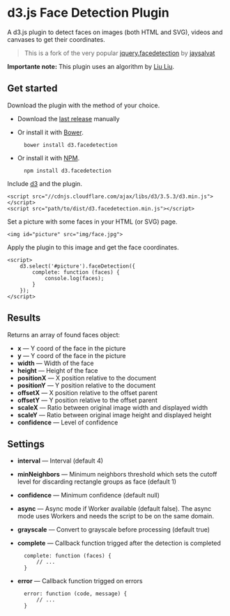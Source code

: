 d3.js Face Detection Plugin
============================

A d3.js plugin to detect faces on images (both HTML and SVG), videos and canvases to get their coordinates.

> This is a fork of the very popular [jquery.facedetection](http://facedetection.jaysalvat.com) by [jaysalvat](https://github.com/jaysalvat)

**Importante note:** This plugin uses an algorithm by [Liu Liu](http://liuliu.me/).

Get started
-----------

Download the plugin with the method of your choice.

- Download the [last release](jaysalvat.github.io/jquery.facedetection/releases/latest/jquery.facedetection.zip) manually
- Or install it with [Bower](http://bower.io/).

        bower install d3.facedetection

- Or install it with [NPM](https://www.npmjs.org/package/d3.facedetection).

        npm install d3.facedetection

Include [d3](https://github.com/mbostock/d3/releases/download/v3.5.3/d3.zip) and the plugin.

    <script src="//cdnjs.cloudflare.com/ajax/libs/d3/3.5.3/d3.min.js"></script> 
    <script src="path/to/dist/d3.facedetection.min.js"></script> 

Set a picture with some faces in your HTML (or SVG) page.

    <img id="picture" src="img/face.jpg">

Apply the plugin to this image and get the face coordinates.

    <script>
        d3.select('#picture').faceDetection({
            complete: function (faces) {
                console.log(faces);
            }
        });
    </script> 

Results
-------

Returns an array of found faces object:

- **x** — Y coord of the face in the picture
- **y** — Y coord of the face in the picture
- **width** — Width of the face
- **height** — Height of the face
- **positionX** — X position relative to the document
- **positionY** — Y position relative to the document
- **offsetX** — X position relative to the offset parent
- **offsetY** — Y position relative to the offset parent
- **scaleX** — Ratio between original image width and displayed width
- **scaleY** — Ratio between original image height and displayed height
- **confidence** — Level of confidence

Settings
--------
- **interval** — Interval (default 4)
- **minNeighbors** — Minimum neighbors threshold which sets the cutoff level for discarding rectangle groups as face (default 1)
- **confidence** — Minimum confidence (default null)
- **async** — Async mode if Worker available (default false). The async mode uses Workers and needs the script to be on the same domain.
- **grayscale** — Convert to grayscale before processing (default true)
- **complete** — Callback function trigged after the detection is completed

        complete: function (faces) {
            // ...
        }
    
- **error** — Callback function trigged on errors

        error: function (code, message) {
            // ...
        }
   
